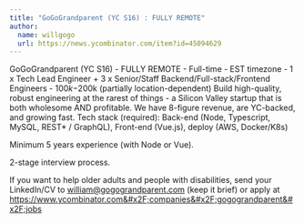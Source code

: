 ```yaml
---
title: "GoGoGrandparent (YC S16) : FULLY REMOTE"
author:
  name: willgogo
  url: https://news.ycombinator.com/item?id=45094629
---
```

GoGoGrandparent (YC S16) - FULLY REMOTE - Full-time - EST timezone - 1 x Tech Lead Engineer + 3 x Senior&#x2F;Staff Backend&#x2F;Full-stack&#x2F;Frontend Engineers - $100k-$200k (partially location-dependent) Build high-quality, robust engineering at the rarest of things - a Silicon Valley startup that is both wholesome AND profitable. We have 8-figure revenue, are YC-backed, and growing fast.
Tech stack (required): Back-end (Node, Typescript, MySQL, REST* &#x2F; GraphQL), Front-end (Vue.js), deploy (AWS, Docker&#x2F;K8s)

Minimum 5 years experience (with Node or Vue).

2-stage interview process.

If you want to help older adults and people with disabilities, send your LinkedIn&#x2F;CV to william@gogograndparent.com (keep it brief) or apply at <a href="https:&#x2F;&#x2F;www.ycombinator.com&#x2F;companies&#x2F;gogograndparent&#x2F;jobs">https:&#x2F;&#x2F;www.ycombinator.com&#x2F;companies&#x2F;gogograndparent&#x2F;jobs</a>
<JobApplication />
